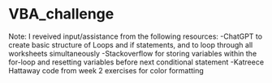 # VBA_challenge

Note: 
  I reveived input/assistance from the following resources:
    -ChatGPT to create basic structure of Loops and if statements, and to loop through all worksheets simultaneously
    -Stackoverflow for storing variables within the for-loop and resetting variables before next conditional statement
    -Katreece Hattaway code from week 2 exercises for color formatting
